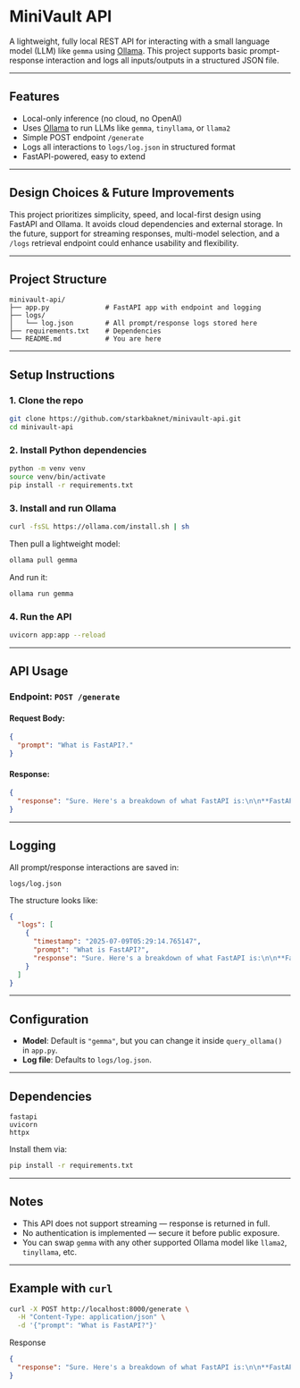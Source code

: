 # MiniVault API

A lightweight, fully local REST API for interacting with a small language model (LLM) like `gemma` using [Ollama](https://ollama.com). This project supports basic prompt-response interaction and logs all inputs/outputs in a structured JSON file.

---

## Features

- Local-only inference (no cloud, no OpenAI)
- Uses [Ollama](https://ollama.com) to run LLMs like `gemma`, `tinyllama`, or `llama2`
- Simple POST endpoint `/generate`
- Logs all interactions to `logs/log.json` in structured format
- FastAPI-powered, easy to extend

---

## Design Choices & Future Improvements

This project prioritizes simplicity, speed, and local-first design using FastAPI and Ollama. It avoids cloud dependencies and external storage. In the future, support for streaming responses, multi-model selection, and a `/logs` retrieval endpoint could enhance usability and flexibility.

---

## Project Structure

```
minivault-api/
├── app.py              # FastAPI app with endpoint and logging
├── logs/
│   └── log.json        # All prompt/response logs stored here
├── requirements.txt    # Dependencies
└── README.md           # You are here
```

---

## Setup Instructions

### 1. Clone the repo

```bash
git clone https://github.com/starkbaknet/minivault-api.git
cd minivault-api
```

### 2. Install Python dependencies

```bash
python -m venv venv
source venv/bin/activate
pip install -r requirements.txt
```

### 3. Install and run Ollama

```bash
curl -fsSL https://ollama.com/install.sh | sh
```

Then pull a lightweight model:

```bash
ollama pull gemma
```

And run it:

```bash
ollama run gemma
```

### 4. Run the API

```bash
uvicorn app:app --reload
```

---

## API Usage

### Endpoint: `POST /generate`

#### Request Body:

```json
{
  "prompt": "What is FastAPI?."
}
```

#### Response:

```json
{
  "response": "Sure. Here's a breakdown of what FastAPI is:\n\n**FastAPI is an open-source, high-performance web framework for Python that focuses on simplicity and flexibility.** It's built on top of the popular Pydantic library and uses the Starlette web server.\n\n**Here's what makes FastAPI unique:**\n\n* **Focus on developer experience:** It prioritizes developer experience with features like automatic data validation, type hints, and clear error messages.\n* **High performance:** FastAPI is one of the most performant Python web frameworks due to its efficient routing system and caching mechanisms.\n* **Extensible:** It provides a large number of features and extensions for developers to customize their applications.\n* **Well-documented:** The official documentation is comprehensive and easy to understand, making it a great starting point for learning FastAPI.\n\n**Here's how FastAPI can be used:**\n\n* **Web services:** It can be used to build RESTful web services that handle various HTTP methods.\n* **API development:** FastAPI can be used to build both RESTful and GraphQL APIs.\n* **Task scheduling:** It integrates with the `apscheduler` library for scheduling tasks and background processing.\n* **Data manipulation:** It provides support for various data manipulation libraries like `json`, `pandas`, and `orjson`.\n\n**Benefits of using FastAPI:**\n\n* **Reduced boilerplate code:** It minimizes the need for repetitive coding, saving developers time and effort.\n* **Type hints:** It provides type hints for variables and parameters, improving code clarity and reducing errors.\n* **Clear error messages:** It displays clear and informative error messages for easier debugging.\n* **Fast performance:** It's one of the most performant Python web frameworks, ensuring quick response times.\n* **Large community:** It has a large and active community of developers who contribute to its growth and support.\n\n**Overall, FastAPI is a powerful and flexible web framework that can be used to build scalable and performant web applications. It's a great choice for developers who prioritize developer experience, performance, and extensibility.**"
}
```

---

## Logging

All prompt/response interactions are saved in:

```
logs/log.json
```

The structure looks like:

```json
{
  "logs": [
    {
      "timestamp": "2025-07-09T05:29:14.765147",
      "prompt": "What is FastAPI?",
      "response": "Sure. Here's a breakdown of what FastAPI is:\n\n**FastAPI is an open-source, high-performance web framework for Python that focuses on simplicity and flexibility.** It's built on top of the popular Pydantic library and uses the Starlette web server.\n\n**Here's what makes FastAPI unique:**\n\n* **Focus on developer experience:** It prioritizes developer experience with features like automatic data validation, type hints, and clear error messages.\n* **High performance:** FastAPI is one of the most performant Python web frameworks due to its efficient routing system and caching mechanisms.\n* **Extensible:** It provides a large number of features and extensions for developers to customize their applications.\n* **Well-documented:** The official documentation is comprehensive and easy to understand, making it a great starting point for learning FastAPI.\n\n**Here's how FastAPI can be used:**\n\n* **Web services:** It can be used to build RESTful web services that handle various HTTP methods.\n* **API development:** FastAPI can be used to build both RESTful and GraphQL APIs.\n* **Task scheduling:** It integrates with the `apscheduler` library for scheduling tasks and background processing.\n* **Data manipulation:** It provides support for various data manipulation libraries like `json`, `pandas`, and `orjson`.\n\n**Benefits of using FastAPI:**\n\n* **Reduced boilerplate code:** It minimizes the need for repetitive coding, saving developers time and effort.\n* **Type hints:** It provides type hints for variables and parameters, improving code clarity and reducing errors.\n* **Clear error messages:** It displays clear and informative error messages for easier debugging.\n* **Fast performance:** It's one of the most performant Python web frameworks, ensuring quick response times.\n* **Large community:** It has a large and active community of developers who contribute to its growth and support.\n\n**Overall, FastAPI is a powerful and flexible web framework that can be used to build scalable and performant web applications. It's a great choice for developers who prioritize developer experience, performance, and extensibility.**"
    }
  ]
}
```

---

## Configuration

- **Model**: Default is `"gemma"`, but you can change it inside `query_ollama()` in `app.py`.
- **Log file**: Defaults to `logs/log.json`.

---

## Dependencies

```
fastapi
uvicorn
httpx
```

Install them via:

```bash
pip install -r requirements.txt
```

---

## Notes

- This API does not support streaming — response is returned in full.
- No authentication is implemented — secure it before public exposure.
- You can swap `gemma` with any other supported Ollama model like `llama2`, `tinyllama`, etc.

---

## Example with `curl`

```bash
curl -X POST http://localhost:8000/generate \
  -H "Content-Type: application/json" \
  -d '{"prompt": "What is FastAPI?"}'
```

Response

```json
{
  "response": "Sure. Here's a breakdown of what FastAPI is:\n\n**FastAPI is an open-source, high-performance web framework for Python that focuses on simplicity and flexibility.** It's built on top of the popular Pydantic library and uses the Starlette web server.\n\n**Here's what makes FastAPI unique:**\n\n* **Focus on developer experience:** It prioritizes developer experience with features like automatic data validation, type hints, and clear error messages.\n* **High performance:** FastAPI is one of the most performant Python web frameworks due to its efficient routing system and caching mechanisms.\n* **Extensible:** It provides a large number of features and extensions for developers to customize their applications.\n* **Well-documented:** The official documentation is comprehensive and easy to understand, making it a great starting point for learning FastAPI.\n\n**Here's how FastAPI can be used:**\n\n* **Web services:** It can be used to build RESTful web services that handle various HTTP methods.\n* **API development:** FastAPI can be used to build both RESTful and GraphQL APIs.\n* **Task scheduling:** It integrates with the `apscheduler` library for scheduling tasks and background processing.\n* **Data manipulation:** It provides support for various data manipulation libraries like `json`, `pandas`, and `orjson`.\n\n**Benefits of using FastAPI:**\n\n* **Reduced boilerplate code:** It minimizes the need for repetitive coding, saving developers time and effort.\n* **Type hints:** It provides type hints for variables and parameters, improving code clarity and reducing errors.\n* **Clear error messages:** It displays clear and informative error messages for easier debugging.\n* **Fast performance:** It's one of the most performant Python web frameworks, ensuring quick response times.\n* **Large community:** It has a large and active community of developers who contribute to its growth and support.\n\n**Overall, FastAPI is a powerful and flexible web framework that can be used to build scalable and performant web applications. It's a great choice for developers who prioritize developer experience, performance, and extensibility.**"
}
```
